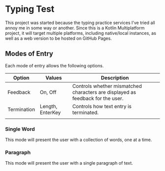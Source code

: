 # Typing Test
This project was started because the typing practice services I've tried all annoy me in some way or another. Since this is a Kotlin Multiplatform project, it will target multiple platforms, including native/local instances, as well as a web version to be hosted on GitHub Pages.

## Modes of Entry
Each mode of entry allows the following options.

| Option      | Values           | Description                                                                    |
|-------------|------------------|--------------------------------------------------------------------------------|
| Feedback    | On, Off          | Controls whether mismatched characters are displayed as feedback for the user. |
| Termination | Length, EnterKey | Controls how text entry is terminated.                                         |
|             |                  |                                                                                |


### Single Word
This mode will present the user with a collection of words, one at a time.

### Paragraph
This mode will present the user with a single paragraph of text.
